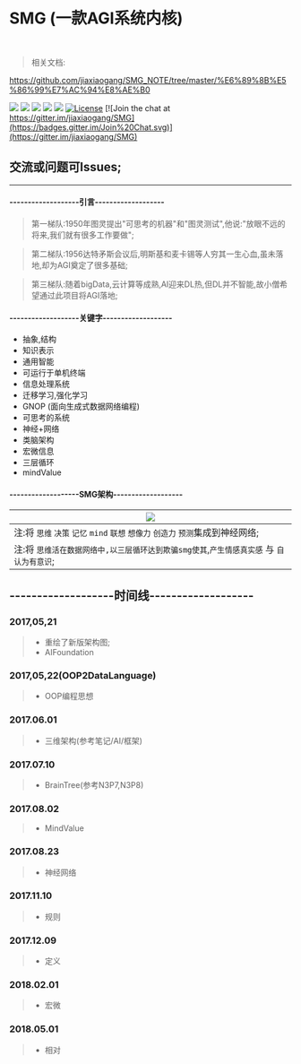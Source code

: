 # SMG (一款AGI系统内核)

<br>

> 相关文档:

<https://github.com/jiaxiaogang/SMG_NOTE/tree/master/%E6%89%8B%E5%86%99%E7%AC%94%E8%AE%B0>

[![](https://img.shields.io/badge/%20QQGroup-528053635%20-orange.svg)](tencent://message/?uin=283636001&Site=&Menu=yes)
[![](https://img.shields.io/badge/%20QQ-在线交谈%20-orange.svg)](http://wpa.qq.com/msgrd?v=3&uin=283636001&site=qq&menu=yes)
[![](https://img.shields.io/badge/%20QQ-客户端交谈%20-orange.svg)](tencent://message/?uin=283636001&Site=&Menu=yes)
![](https://img.shields.io/badge/%20Wechat-jia2764894%20-orange.svg)
![](https://img.shields.io/badge/%20in-iphone%20-orange.svg)
[![License](https://img.shields.io/badge/license-GPL-blue.svg)](LICENSE)
[![Join the chat at https://gitter.im/jiaxiaogang/SMG](https://badges.gitter.im/Join%20Chat.svg)](https://gitter.im/jiaxiaogang/SMG)

## 交流或问题可Issues;

***


#### -------------------引言-------------------

> 第一梯队:1950年图灵提出"可思考的机器"和"图灵测试",他说:"放眼不远的将来,我们就有很多工作要做";

> 第二梯队:1956达特矛斯会议后,明斯基和麦卡锡等人穷其一生心血,虽未落地,却为AGI奠定了很多基础;

> 第三梯队:随着bigData,云计算等成熟,AI迎来DL热,但DL并不智能,故小僧希望通过此项目将AGI落地;


#### -------------------关键字-------------------

- 抽象,结构
- 知识表示
- 通用智能
- 可运行于单机终端
- 信息处理系统
- 迁移学习,强化学习
- GNOP (面向生成式数据网络编程)
- 可思考的系统
- 神经+网络
- 类脑架构
- 宏微信息
- 三层循环
- mindValue


#### -------------------SMG架构-------------------

| ![](https://github.com/jiaxiaogang/SMG_NOTE/blob/master/%E6%89%8B%E5%86%99%E7%AC%94%E8%AE%B0/assets/19.png?raw=true) |
| --- |
| 注:将 `思维` `决策` `记忆` `mind` `联想` `想像力` `创造力` `预测`集成到神经网络; |
| 注:将 `思维活在数据网络中,以三层循环达到欺骗smg使其`,`产生情感真实感` 与 `自认为有意识`; |



## -------------------时间线-------------------

### 2017,05,21
> -  重绘了新版架构图;
> -  AIFoundation

### 2017,05,22(OOP2DataLanguage)

> - OOP编程思想

### 2017.06.01

> - 三维架构(参考笔记/AI/框架)

### 2017.07.10

> - BrainTree(参考N3P7,N3P8)

### 2017.08.02

> - MindValue

### 2017.08.23

> - 神经网络

### 2017.11.10

> - 规则

### 2017.12.09

> - 定义

### 2018.02.01

> - 宏微

### 2018.05.01

> - 相对







<br><br><br><br><br><br><br><br><br><br><br><br>
